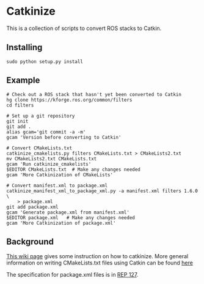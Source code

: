Catkinize
=========

This is a collection of scripts to convert ROS stacks to Catkin.


Installing
----------

	sudo python setup.py install	

Example
-------

	# Check out a ROS stack that hasn't yet been converted to Catkin
	hg clone https://kforge.ros.org/common/filters
	cd filters

	# Set up a git repository
	git init
	git add .
	alias gcam='git commit -a -m'
	gcam 'Version before converting to Catkin'

	# Convert CMakeLists.txt
	catkinize_cmakelists.py filters CMakeLists.txt > CMakeLists2.txt
	mv CMakeLists2.txt CMakeLists.txt
	gcam 'Run catkinize_cmakelists'
	$EDITOR CMakeLists.txt  # Make any changes needed
	gcam 'More Catkinization of CMakeLists'

	# Convert manifest.xml to package.xml
	catkinize_manifest_xml_to_package_xml.py -a manifest.xml filters 1.6.0 \
		> package.xml
	git add package.xml
	gcam 'Generate package.xml from manifest.xml'
	$EDITOR package.xml   # Make any changes needed
	gcam 'More Catkinization of package.xml'

Background
----------

[This wiki page](http://www.ros.org/doc/groovy/api/catkin/html/user_guide/rosbuild_migration.html)
gives some instruction on how to catkinize.
More general information on writing CMakeLists.txt files using Catkin can
be found
[here](http://www.ros.org/doc/groovy/api/catkin/html/user_guide/standards.html)

The specification for package.xml files is in [REP
127](http://www.ros.org/reps/rep-0127.html).

